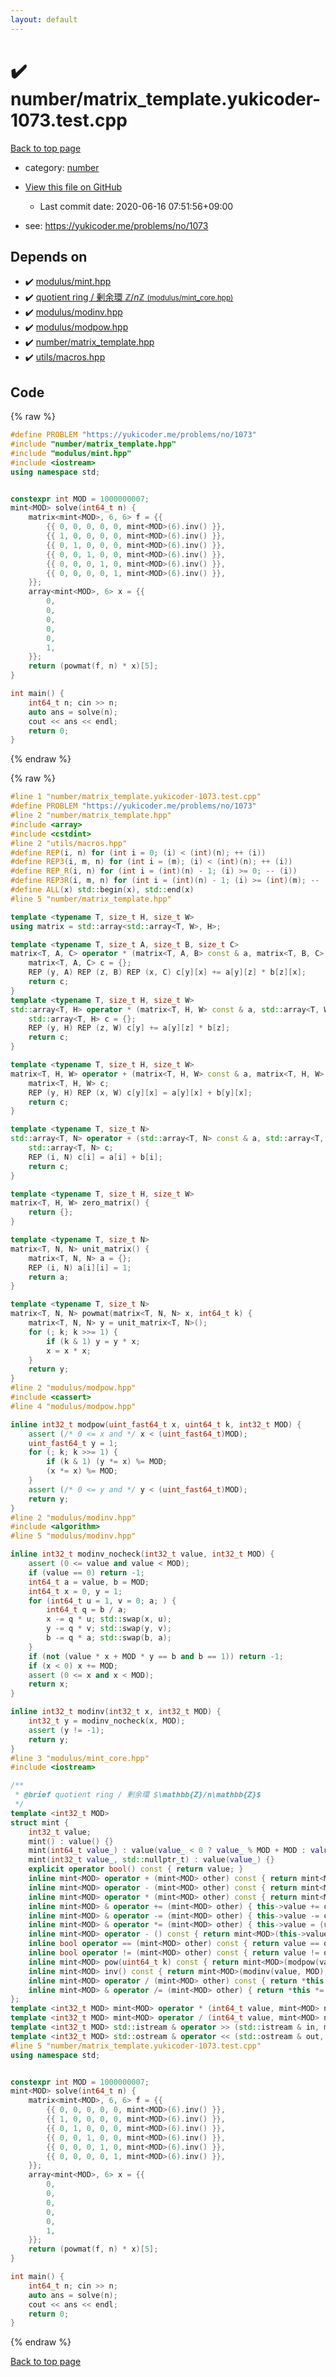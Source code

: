 ```yaml
---
layout: default
---
```


<!-- mathjax config similar to math.stackexchange -->
<script type="text/javascript" async
  src="https://cdnjs.cloudflare.com/ajax/libs/mathjax/2.7.5/MathJax.js?config=TeX-MML-AM_CHTML">
</script>
<script type="text/x-mathjax-config">
  MathJax.Hub.Config({
    TeX: { equationNumbers: { autoNumber: "AMS" }},
    tex2jax: {
      inlineMath: [ ['$','$'] ],
      processEscapes: true
    },
    "HTML-CSS": { matchFontHeight: false },
    displayAlign: "left",
    displayIndent: "2em"
  });
</script>

<script type="text/javascript" src="https://cdnjs.cloudflare.com/ajax/libs/jquery/3.4.1/jquery.min.js"></script>
<script src="https://cdn.jsdelivr.net/npm/jquery-balloon-js@1.1.2/jquery.balloon.min.js" integrity="sha256-ZEYs9VrgAeNuPvs15E39OsyOJaIkXEEt10fzxJ20+2I=" crossorigin="anonymous"></script>
<script type="text/javascript" src="../../assets/js/copy-button.js"></script>
<link rel="stylesheet" href="../../assets/css/copy-button.css" />


# :heavy_check_mark: number/matrix_template.yukicoder-1073.test.cpp

<a href="../../index.html">Back to top page</a>

* category: <a href="../../index.html#b1bc248a7ff2b2e95569f56de68615df">number</a>
* <a href="{{ site.github.repository_url }}/blob/master/number/matrix_template.yukicoder-1073.test.cpp">View this file on GitHub</a>
    - Last commit date: 2020-06-16 07:51:56+09:00


* see: <a href="https://yukicoder.me/problems/no/1073">https://yukicoder.me/problems/no/1073</a>


## Depends on

* :heavy_check_mark: <a href="../../library/modulus/mint.hpp.html">modulus/mint.hpp</a>
* :heavy_check_mark: <a href="../../library/modulus/mint_core.hpp.html">quotient ring / 剰余環 $\mathbb{Z}/n\mathbb{Z}$ <small>(modulus/mint_core.hpp)</small></a>
* :heavy_check_mark: <a href="../../library/modulus/modinv.hpp.html">modulus/modinv.hpp</a>
* :heavy_check_mark: <a href="../../library/modulus/modpow.hpp.html">modulus/modpow.hpp</a>
* :heavy_check_mark: <a href="../../library/number/matrix_template.hpp.html">number/matrix_template.hpp</a>
* :heavy_check_mark: <a href="../../library/utils/macros.hpp.html">utils/macros.hpp</a>


## Code

<a id="unbundled"></a>
{% raw %}
```cpp
#define PROBLEM "https://yukicoder.me/problems/no/1073"
#include "number/matrix_template.hpp"
#include "modulus/mint.hpp"
#include <iostream>
using namespace std;


constexpr int MOD = 1000000007;
mint<MOD> solve(int64_t n) {
    matrix<mint<MOD>, 6, 6> f = {{
        {{ 0, 0, 0, 0, 0, mint<MOD>(6).inv() }},
        {{ 1, 0, 0, 0, 0, mint<MOD>(6).inv() }},
        {{ 0, 1, 0, 0, 0, mint<MOD>(6).inv() }},
        {{ 0, 0, 1, 0, 0, mint<MOD>(6).inv() }},
        {{ 0, 0, 0, 1, 0, mint<MOD>(6).inv() }},
        {{ 0, 0, 0, 0, 1, mint<MOD>(6).inv() }},
    }};
    array<mint<MOD>, 6> x = {{
        0,
        0,
        0,
        0,
        0,
        1,
    }};
    return (powmat(f, n) * x)[5];
}

int main() {
    int64_t n; cin >> n;
    auto ans = solve(n);
    cout << ans << endl;
    return 0;
}

```
{% endraw %}

<a id="bundled"></a>
{% raw %}
```cpp
#line 1 "number/matrix_template.yukicoder-1073.test.cpp"
#define PROBLEM "https://yukicoder.me/problems/no/1073"
#line 2 "number/matrix_template.hpp"
#include <array>
#include <cstdint>
#line 2 "utils/macros.hpp"
#define REP(i, n) for (int i = 0; (i) < (int)(n); ++ (i))
#define REP3(i, m, n) for (int i = (m); (i) < (int)(n); ++ (i))
#define REP_R(i, n) for (int i = (int)(n) - 1; (i) >= 0; -- (i))
#define REP3R(i, m, n) for (int i = (int)(n) - 1; (i) >= (int)(m); -- (i))
#define ALL(x) std::begin(x), std::end(x)
#line 5 "number/matrix_template.hpp"

template <typename T, size_t H, size_t W>
using matrix = std::array<std::array<T, W>, H>;

template <typename T, size_t A, size_t B, size_t C>
matrix<T, A, C> operator * (matrix<T, A, B> const & a, matrix<T, B, C> const & b) {
    matrix<T, A, C> c = {};
    REP (y, A) REP (z, B) REP (x, C) c[y][x] += a[y][z] * b[z][x];
    return c;
}
template <typename T, size_t H, size_t W>
std::array<T, H> operator * (matrix<T, H, W> const & a, std::array<T, W> const & b) {
    std::array<T, H> c = {};
    REP (y, H) REP (z, W) c[y] += a[y][z] * b[z];
    return c;
}

template <typename T, size_t H, size_t W>
matrix<T, H, W> operator + (matrix<T, H, W> const & a, matrix<T, H, W> const & b) {
    matrix<T, H, W> c;
    REP (y, H) REP (x, W) c[y][x] = a[y][x] + b[y][x];
    return c;
}

template <typename T, size_t N>
std::array<T, N> operator + (std::array<T, N> const & a, std::array<T, N> const & b) {
    std::array<T, N> c;
    REP (i, N) c[i] = a[i] + b[i];
    return c;
}

template <typename T, size_t H, size_t W>
matrix<T, H, W> zero_matrix() {
    return {};
}

template <typename T, size_t N>
matrix<T, N, N> unit_matrix() {
    matrix<T, N, N> a = {};
    REP (i, N) a[i][i] = 1;
    return a;
}

template <typename T, size_t N>
matrix<T, N, N> powmat(matrix<T, N, N> x, int64_t k) {
    matrix<T, N, N> y = unit_matrix<T, N>();
    for (; k; k >>= 1) {
        if (k & 1) y = y * x;
        x = x * x;
    }
    return y;
}
#line 2 "modulus/modpow.hpp"
#include <cassert>
#line 4 "modulus/modpow.hpp"

inline int32_t modpow(uint_fast64_t x, uint64_t k, int32_t MOD) {
    assert (/* 0 <= x and */ x < (uint_fast64_t)MOD);
    uint_fast64_t y = 1;
    for (; k; k >>= 1) {
        if (k & 1) (y *= x) %= MOD;
        (x *= x) %= MOD;
    }
    assert (/* 0 <= y and */ y < (uint_fast64_t)MOD);
    return y;
}
#line 2 "modulus/modinv.hpp"
#include <algorithm>
#line 5 "modulus/modinv.hpp"

inline int32_t modinv_nocheck(int32_t value, int32_t MOD) {
    assert (0 <= value and value < MOD);
    if (value == 0) return -1;
    int64_t a = value, b = MOD;
    int64_t x = 0, y = 1;
    for (int64_t u = 1, v = 0; a; ) {
        int64_t q = b / a;
        x -= q * u; std::swap(x, u);
        y -= q * v; std::swap(y, v);
        b -= q * a; std::swap(b, a);
    }
    if (not (value * x + MOD * y == b and b == 1)) return -1;
    if (x < 0) x += MOD;
    assert (0 <= x and x < MOD);
    return x;
}

inline int32_t modinv(int32_t x, int32_t MOD) {
    int32_t y = modinv_nocheck(x, MOD);
    assert (y != -1);
    return y;
}
#line 3 "modulus/mint_core.hpp"
#include <iostream>

/**
 * @brief quotient ring / 剰余環 $\mathbb{Z}/n\mathbb{Z}$
 */
template <int32_t MOD>
struct mint {
    int32_t value;
    mint() : value() {}
    mint(int64_t value_) : value(value_ < 0 ? value_ % MOD + MOD : value_ >= MOD ? value_ % MOD : value_) {}
    mint(int32_t value_, std::nullptr_t) : value(value_) {}
    explicit operator bool() const { return value; }
    inline mint<MOD> operator + (mint<MOD> other) const { return mint<MOD>(*this) += other; }
    inline mint<MOD> operator - (mint<MOD> other) const { return mint<MOD>(*this) -= other; }
    inline mint<MOD> operator * (mint<MOD> other) const { return mint<MOD>(*this) *= other; }
    inline mint<MOD> & operator += (mint<MOD> other) { this->value += other.value; if (this->value >= MOD) this->value -= MOD; return *this; }
    inline mint<MOD> & operator -= (mint<MOD> other) { this->value -= other.value; if (this->value <    0) this->value += MOD; return *this; }
    inline mint<MOD> & operator *= (mint<MOD> other) { this->value = (uint_fast64_t)this->value * other.value % MOD; return *this; }
    inline mint<MOD> operator - () const { return mint<MOD>(this->value ? MOD - this->value : 0, nullptr); }
    inline bool operator == (mint<MOD> other) const { return value == other.value; }
    inline bool operator != (mint<MOD> other) const { return value != other.value; }
    inline mint<MOD> pow(uint64_t k) const { return mint<MOD>(modpow(value, k, MOD), nullptr); }
    inline mint<MOD> inv() const { return mint<MOD>(modinv(value, MOD), nullptr); }
    inline mint<MOD> operator / (mint<MOD> other) const { return *this * other.inv(); }
    inline mint<MOD> & operator /= (mint<MOD> other) { return *this *= other.inv(); }
};
template <int32_t MOD> mint<MOD> operator * (int64_t value, mint<MOD> n) { return mint<MOD>(value) * n; }
template <int32_t MOD> mint<MOD> operator / (int64_t value, mint<MOD> n) { return mint<MOD>(value) / n; }
template <int32_t MOD> std::istream & operator >> (std::istream & in, mint<MOD> & n) { int64_t value; in >> value; n = value; return in; }
template <int32_t MOD> std::ostream & operator << (std::ostream & out, mint<MOD> n) { return out << n.value; }
#line 5 "number/matrix_template.yukicoder-1073.test.cpp"
using namespace std;


constexpr int MOD = 1000000007;
mint<MOD> solve(int64_t n) {
    matrix<mint<MOD>, 6, 6> f = {{
        {{ 0, 0, 0, 0, 0, mint<MOD>(6).inv() }},
        {{ 1, 0, 0, 0, 0, mint<MOD>(6).inv() }},
        {{ 0, 1, 0, 0, 0, mint<MOD>(6).inv() }},
        {{ 0, 0, 1, 0, 0, mint<MOD>(6).inv() }},
        {{ 0, 0, 0, 1, 0, mint<MOD>(6).inv() }},
        {{ 0, 0, 0, 0, 1, mint<MOD>(6).inv() }},
    }};
    array<mint<MOD>, 6> x = {{
        0,
        0,
        0,
        0,
        0,
        1,
    }};
    return (powmat(f, n) * x)[5];
}

int main() {
    int64_t n; cin >> n;
    auto ans = solve(n);
    cout << ans << endl;
    return 0;
}

```
{% endraw %}

<a href="../../index.html">Back to top page</a>

